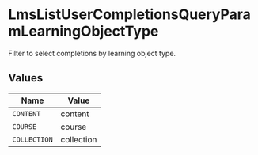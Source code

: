 # LmsListUserCompletionsQueryParamLearningObjectType

Filter to select completions by learning object type.


## Values

| Name         | Value        |
| ------------ | ------------ |
| `CONTENT`    | content      |
| `COURSE`     | course       |
| `COLLECTION` | collection   |